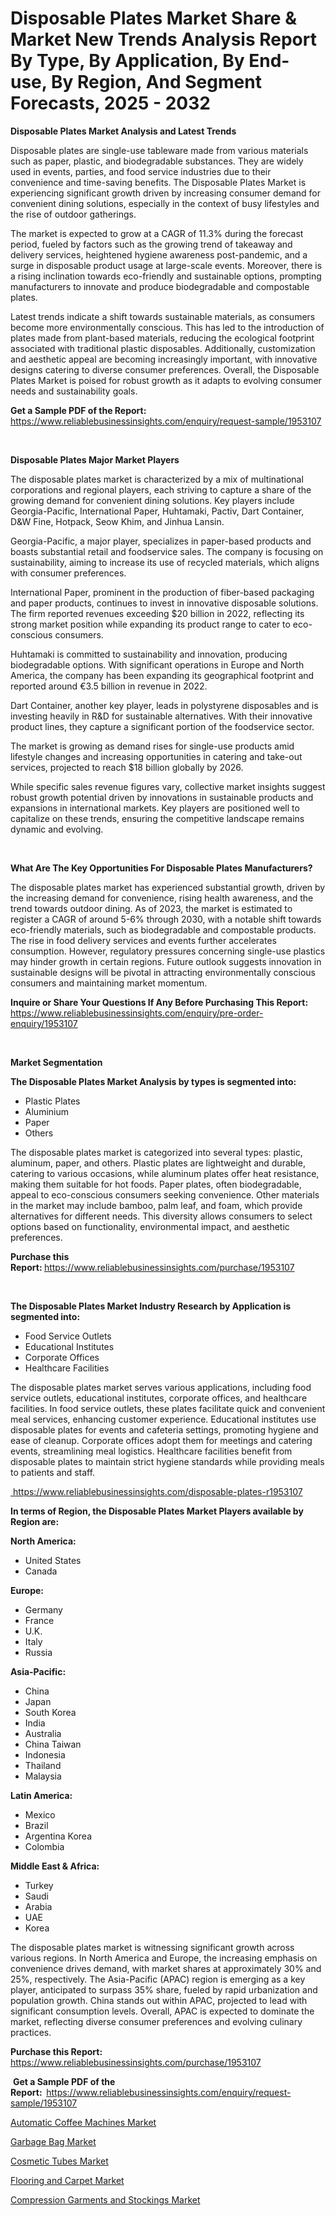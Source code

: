 <p><h1>Disposable Plates Market Share & Market New Trends Analysis Report By Type, By Application, By End-use, By Region, And Segment Forecasts, 2025 - 2032</h1></p><p><strong>Disposable Plates Market Analysis and Latest Trends</strong></p>
<p><p>Disposable plates are single-use tableware made from various materials such as paper, plastic, and biodegradable substances. They are widely used in events, parties, and food service industries due to their convenience and time-saving benefits. The Disposable Plates Market is experiencing significant growth driven by increasing consumer demand for convenient dining solutions, especially in the context of busy lifestyles and the rise of outdoor gatherings.</p><p>The market is expected to grow at a CAGR of 11.3% during the forecast period, fueled by factors such as the growing trend of takeaway and delivery services, heightened hygiene awareness post-pandemic, and a surge in disposable product usage at large-scale events. Moreover, there is a rising inclination towards eco-friendly and sustainable options, prompting manufacturers to innovate and produce biodegradable and compostable plates.</p><p>Latest trends indicate a shift towards sustainable materials, as consumers become more environmentally conscious. This has led to the introduction of plates made from plant-based materials, reducing the ecological footprint associated with traditional plastic disposables. Additionally, customization and aesthetic appeal are becoming increasingly important, with innovative designs catering to diverse consumer preferences. Overall, the Disposable Plates Market is poised for robust growth as it adapts to evolving consumer needs and sustainability goals.</p></p>
<p><strong>Get a Sample PDF of the Report:&nbsp;</strong> <a href="https://www.reliablebusinessinsights.com/enquiry/request-sample/1953107?utm_campaign=57&utm_medium=2&utm_source=Github&utm_content=ia&utm_term=08022025&utm_id=disposable-plates">https://www.reliablebusinessinsights.com/enquiry/request-sample/1953107</a></p>
<p>&nbsp;</p>
<p><strong>Disposable Plates Major Market Players</strong></p>
<p><p>The disposable plates market is characterized by a mix of multinational corporations and regional players, each striving to capture a share of the growing demand for convenient dining solutions. Key players include Georgia-Pacific, International Paper, Huhtamaki, Pactiv, Dart Container, D&W Fine, Hotpack, Seow Khim, and Jinhua Lansin. </p><p>Georgia-Pacific, a major player, specializes in paper-based products and boasts substantial retail and foodservice sales. The company is focusing on sustainability, aiming to increase its use of recycled materials, which aligns with consumer preferences. </p><p>International Paper, prominent in the production of fiber-based packaging and paper products, continues to invest in innovative disposable solutions. The firm reported revenues exceeding $20 billion in 2022, reflecting its strong market position while expanding its product range to cater to eco-conscious consumers.</p><p>Huhtamaki is committed to sustainability and innovation, producing biodegradable options. With significant operations in Europe and North America, the company has been expanding its geographical footprint and reported around €3.5 billion in revenue in 2022.</p><p>Dart Container, another key player, leads in polystyrene disposables and is investing heavily in R&D for sustainable alternatives. With their innovative product lines, they capture a significant portion of the foodservice sector.</p><p>The market is growing as demand rises for single-use products amid lifestyle changes and increasing opportunities in catering and take-out services, projected to reach $18 billion globally by 2026. </p><p>While specific sales revenue figures vary, collective market insights suggest robust growth potential driven by innovations in sustainable products and expansions in international markets. Key players are positioned well to capitalize on these trends, ensuring the competitive landscape remains dynamic and evolving.</p></p>
<p>&nbsp;</p>
<p><strong>What Are The Key Opportunities For Disposable Plates Manufacturers?</strong></p>
<p><p>The disposable plates market has experienced substantial growth, driven by the increasing demand for convenience, rising health awareness, and the trend towards outdoor dining. As of 2023, the market is estimated to register a CAGR of around 5-6% through 2030, with a notable shift towards eco-friendly materials, such as biodegradable and compostable products. The rise in food delivery services and events further accelerates consumption. However, regulatory pressures concerning single-use plastics may hinder growth in certain regions. Future outlook suggests innovation in sustainable designs will be pivotal in attracting environmentally conscious consumers and maintaining market momentum.</p></p>
<p><strong>Inquire or Share Your Questions If Any Before Purchasing This Report:</strong> <a href="https://www.reliablebusinessinsights.com/enquiry/pre-order-enquiry/1953107?utm_campaign=57&utm_medium=2&utm_source=Github&utm_content=ia&utm_term=08022025&utm_id=disposable-plates">https://www.reliablebusinessinsights.com/enquiry/pre-order-enquiry/1953107</a></p>
<p>&nbsp;</p>
<p><strong>Market Segmentation</strong></p>
<p><strong>The Disposable Plates Market Analysis by types is segmented into:</strong></p>
<p><ul><li>Plastic Plates</li><li>Aluminium</li><li>Paper</li><li>Others</li></ul></p>
<p><p>The disposable plates market is categorized into several types: plastic, aluminum, paper, and others. Plastic plates are lightweight and durable, catering to various occasions, while aluminum plates offer heat resistance, making them suitable for hot foods. Paper plates, often biodegradable, appeal to eco-conscious consumers seeking convenience. Other materials in the market may include bamboo, palm leaf, and foam, which provide alternatives for different needs. This diversity allows consumers to select options based on functionality, environmental impact, and aesthetic preferences.</p></p>
<p><strong>Purchase this Report:&nbsp;</strong><a href="https://www.reliablebusinessinsights.com/purchase/1953107?utm_campaign=57&utm_medium=2&utm_source=Github&utm_content=ia&utm_term=08022025&utm_id=disposable-plates">https://www.reliablebusinessinsights.com/purchase/1953107</a></p>
<p>&nbsp;</p>
<p><strong>The Disposable Plates Market Industry Research by Application is segmented into:</strong></p>
<p><ul><li>Food Service Outlets</li><li>Educational Institutes</li><li>Corporate Offices</li><li>Healthcare Facilities</li></ul></p>
<p><p>The disposable plates market serves various applications, including food service outlets, educational institutes, corporate offices, and healthcare facilities. In food service outlets, these plates facilitate quick and convenient meal services, enhancing customer experience. Educational institutes use disposable plates for events and cafeteria settings, promoting hygiene and ease of cleanup. Corporate offices adopt them for meetings and catering events, streamlining meal logistics. Healthcare facilities benefit from disposable plates to maintain strict hygiene standards while providing meals to patients and staff.</p></p>
<p><a href="https://www.reliablebusinessinsights.com/disposable-plates-r1953107?utm_campaign=57&utm_medium=2&utm_source=Github&utm_content=ia&utm_term=08022025&utm_id=disposable-plates">&nbsp;https://www.reliablebusinessinsights.com/disposable-plates-r1953107</a></p>
<p><strong>In terms of Region, the Disposable Plates Market Players available by Region are:</strong></p>
<p>
    <p> <strong> North America: </strong>
        <ul>
            <li>United States</li>
            <li>Canada</li>
        </ul>
        </p> 
    <p> <strong> Europe: </strong>
        <ul>
            <li>Germany</li>
            <li>France</li>
            <li>U.K.</li>
            <li>Italy</li>
            <li>Russia</li>
        </ul>
        </p> 
    <p> <strong> Asia-Pacific: </strong>
        <ul>
            <li>China</li>
            <li>Japan</li>
            <li>South Korea</li>
            <li>India</li>
            <li>Australia</li>
            <li>China Taiwan</li>
            <li>Indonesia</li>
            <li>Thailand</li>
            <li>Malaysia</li>
        </ul>
        </p> 
    <p> <strong> Latin America: </strong>
        <ul>
            <li>Mexico</li>
            <li>Brazil</li>
            <li>Argentina Korea</li>
            <li>Colombia</li>
        </ul>
        </p> 
    <p> <strong> Middle East & Africa: </strong>
        <ul>
            <li>Turkey</li>
            <li>Saudi</li>
            <li>Arabia</li>
            <li>UAE</li>
            <li>Korea</li>
        </ul>
    </p>
    </p>
<p><p>The disposable plates market is witnessing significant growth across various regions. In North America and Europe, the increasing emphasis on convenience drives demand, with market shares at approximately 30% and 25%, respectively. The Asia-Pacific (APAC) region is emerging as a key player, anticipated to surpass 35% share, fueled by rapid urbanization and population growth. China stands out within APAC, projected to lead with significant consumption levels. Overall, APAC is expected to dominate the market, reflecting diverse consumer preferences and evolving culinary practices.</p></p>
<p><strong>Purchase this Report: </strong><a href="https://www.reliablebusinessinsights.com/purchase/1953107?utm_campaign=57&utm_medium=2&utm_source=Github&utm_content=ia&utm_term=08022025&utm_id=disposable-plates">https://www.reliablebusinessinsights.com/purchase/1953107</a></p>
<p>&nbsp;<strong>Get a Sample PDF of the Report:&nbsp;&nbsp;</strong><a href="https://www.reliablebusinessinsights.com/enquiry/request-sample/1953107?utm_campaign=57&utm_medium=2&utm_source=Github&utm_content=ia&utm_term=08022025&utm_id=disposable-plates">https://www.reliablebusinessinsights.com/enquiry/request-sample/1953107</a></p>
<p><strong></strong></p>
<p><p><a href="https://github.com/sapsaidamary/Market-Research-Report-List-1/blob/main/automatic-coffee-machines-market.md?utm_campaign=57&utm_medium=2&utm_source=Github&utm_content=ia&utm_term=08022025&utm_id=disposable-plates">Automatic Coffee Machines Market</a></p><p><a href="https://github.com/dushornerfe/Market-Research-Report-List-1/blob/main/garbage-bag-market.md?utm_campaign=57&utm_medium=2&utm_source=Github&utm_content=ia&utm_term=08022025&utm_id=disposable-plates">Garbage Bag Market</a></p><p><a href="https://github.com/jandedaboy1/Market-Research-Report-List-1/blob/main/cosmetic-tubes-market.md?utm_campaign=57&utm_medium=2&utm_source=Github&utm_content=ia&utm_term=08022025&utm_id=disposable-plates">Cosmetic Tubes Market</a></p><p><a href="https://github.com/akermigarib/Market-Research-Report-List-1/blob/main/flooring-and-carpet-market.md?utm_campaign=57&utm_medium=2&utm_source=Github&utm_content=ia&utm_term=08022025&utm_id=disposable-plates">Flooring and Carpet Market</a></p><p><a href="https://github.com/djarixneoza/Market-Research-Report-List-1/blob/main/compression-garments-and-stockings-market.md?utm_campaign=57&utm_medium=2&utm_source=Github&utm_content=ia&utm_term=08022025&utm_id=disposable-plates">Compression Garments and Stockings Market</a></p></p>